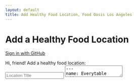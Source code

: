 ```yaml
---
layout: default
title: Add Healthy Food Location, Food Oasis Los Angeles
---
```


<h1>Add a Healthy Food Location</h1>

<!--
Before sign in
-->
<section id="loginSection">  
  <p>
    <a class="action" id="login" href="https://github.com/login/oauth/authorize?client_id=7ebf83bd679d38d56577&amp;scope=public_repo">Sign in with GitHub</a>        
  </p>
</section>

<section class="success hidden" role="status" id="messageSection">      
</section>

<!--
After sign in
-->
<section id="inputSection" class="hidden">  
    <p>
      <label>
        <span class="label">Hi, <span id="userNameSpan">friend</span>! Add a healthy food location:</span><br />
        <input type="text" id="locationTitle" placeholder="Location Title">
        <textarea id="userText">
---
name: Everytable
address_1: 1101 West 23rd Street
address_2:
city: Los Angeles
state: California
zipcode: 90007
phone: 213-973-5095
website: https://www.everytable.com

daily: true
daily_open: 8am
daily_close: 11pm

day1:
day1_open:
day1_close:
day2:
day2_open:
day2_close:
day3:
day3_open:
day3_close:
day4:
day4_open:
day4_close:
day5:
day5_open:
day5_close:
day6:
day6_open:
day6_close:
day7:
day7_open:
day7_close:

---

      </textarea>
      </label>
    </p>

    <p>
      <button id="submit">Add Location</button>
    </p>  
</section>

<script src="/assets/js/github-backend.js"></script>
